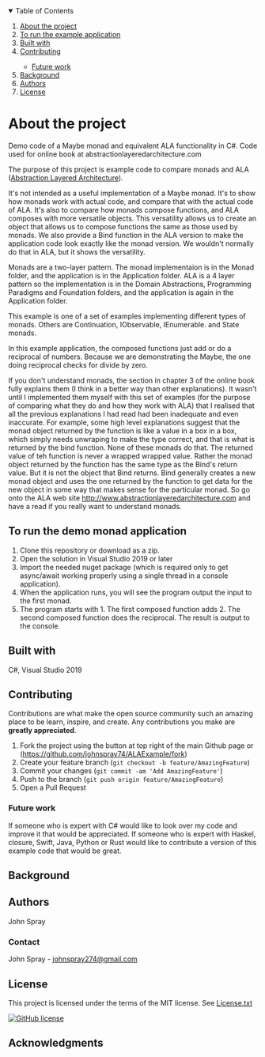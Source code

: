 <details open="open">
  <summary>Table of Contents</summary>
  <ol>
    <li><a href="#about-the-project">About the project</a></li>
    <li><a href="#To-run-the-example-application">To run the example application</a></li>
    <li><a href="#Built-with">Built with</a></li>
    <li><a href="#contributing">Contributing</a></li>
    <ul>
        <li><a href="#Future-work">Future work</a></li>
    </ul>
    <li><a href="#background">Background</a></li>
    <li><a href="#Authors">Authors</a></li>
    <li><a href="#license">License</a></li>
  </ol>
</details>


# About the project

Demo code of a Maybe monad and equivalent ALA functionality in C#. Code used for online book at abstractionlayeredarchitecture.com 

The purpose of this project is example code to compare monads and ALA ([Abstraction Layered Architecture](AbstractionLayeredArchitecture.md)).

It's not intended as a useful implementation of a Maybe monad.
It's to show how monads work with actual code, and compare that with the actual code of ALA.
It's also to compare how monads compose functions, and ALA composes with more versatile objects. This versatility allows us to create an object that allows us to compose functions the same as those used by monads. We also provide a Bind function in the ALA version to make the application code look exactly like the monad version. We wouldn't normally do that in ALA, but it shows the versatility.

Monads are a two-layer pattern. The monad implementaion is in the Monad folder, and the application is in the Application folder.
ALA is a 4 layer pattern so the implementation is in the Domain Abstractions, Programming Paradigms and Foundation folders, and the application is again in the Application folder.

This example is one of a set of examples implementing different types of monads. Others are Continuation, IObservable, IEnumerable. and State monads.

In this example application, the composed functions just add or do a reciprocal of numbers. Because we are demonstrating the Maybe, the one doing reciprocal checks for divide by zero. 

If you don't understand monads, the section in chapter 3 of the online book fully explains them (I think in a better way than other explanations).
It wasn't until I implemented them myself with this set of examples (for the purpose of comparing what they do and how they work with ALA) that
I realised that all the previous explanations I had read had been inadequate and even inaccurate. For example, some high level explanations suggest that the monad object returned by the function is like a value in a box in a box, which simply needs unwraping to make the type correct, and that is what is returned by the bind function. None of these monads do that. The returned value of teh function is never a wrapped wrapped value. Rather the monad object returned by the function has the same type as the Bind's return value. But it is not the object that Bind returns. Bind generally creates a new monad object and uses the one returned by the function to get data for the new object in some way that makes sense for the particular monad. So go onto the ALA  web site <http://www.abstractionlayeredarchitecture.com> and have a read if you really want to understand monads. 
  
## To run the demo monad application

1. Clone this repository or download as a zip.
2. Open the solution in Visual Studio 2019 or later
3. Import the needed nuget package (which is required only to get async/await working properly using a single thread in a console application).
4. When the application runs, you will see the program output the input to the first monad.
5. The program starts with 1. The first composed function adds 2. The second composed function does the reciprocal. The result is output to the console.


## Built with

C#, Visual Studio 2019


## Contributing

Contributions are what make the open source community such an amazing place to be learn, inspire, and create. Any contributions you make are **greatly appreciated**.

1. Fork the project using the button at top right of the main Github page or (<https://github.com/johnspray74/ALAExample/fork>)
2. Create your feature branch (`git checkout -b feature/AmazingFeature`)
3. Commit your changes (`git commit -am 'Add AmazingFeature'`)
4. Push to the branch (`git push origin feature/AmazingFeature`)
5. Open a Pull Request


### Future work

If someone who is expert with C# would like to look over my code and improve it that would be appreciated.
If someone who is expert with Haskel, closure, Swift, Java, Python or Rust would like to contribute a version of this example code that would be great.

## Background


## Authors

John Spray

### Contact

John Spray - johnspray274@gmail.com



## License

This project is licensed under the terms of the MIT license. See [License.txt](License.txt)

[![GitHub license](https://img.shields.io/github/license/johnspray74/ALAExample)](https://github.com/johnspray74/ALAExample/blob/master/License.txt)

## Acknowledgments


